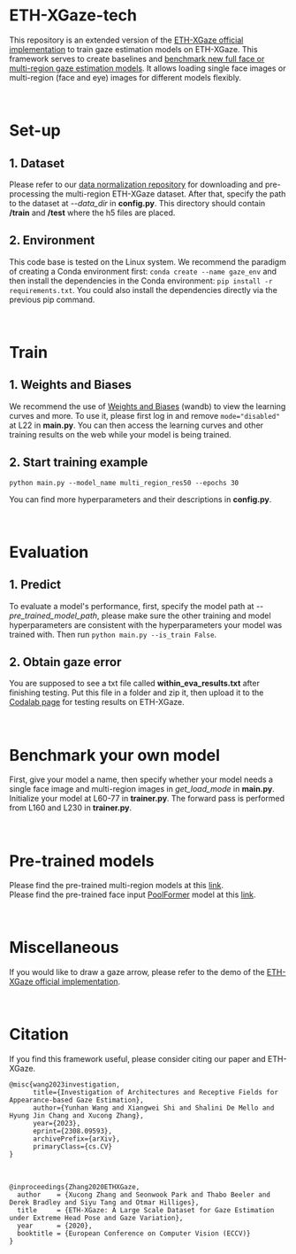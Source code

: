 # ETH-XGaze-tech
This repository is an extended version of the [ETH-XGaze official implementation](https://github.com/xucong-zhang/ETH-XGaze) to train gaze estimation models on ETH-XGaze. This framework serves to create baselines and [benchmark new full face or multi-region gaze estimation models](#benchmark-your-own-model). It allows loading single face images or multi-region (face and eye) images for different models flexibly.

<br/>

# Set-up

## 1. Dataset
Please refer to our [data normalization repository](https://github.com/X-Shi/Data-Normalization-Gaze-Estimation) for downloading and pre-processing the multi-region ETH-XGaze dataset. After that, specify the path to the dataset at *--data_dir* in **config.py**. This directory should contain **/train** and **/test** where the h5 files are placed. 

## 2. Environment
This code base is tested on the Linux system. We recommend the paradigm of creating a Conda environment first:
`conda create --name gaze_env` and then install the dependencies in the Conda environment: `pip install -r requirements.txt`. You could also install the dependencies directly via the previous pip command. 

<br/>

# Train

## 1. Weights and Biases
We recommend the use of [Weights and Biases](https://wandb.ai/) (wandb) to view the learning curves and more. To use it, please first log in and remove `mode="disabled"` at L22 in **main.py**. You can then access the learning curves and other training results on the web while your model is being trained.

## 2. Start training example
`python main.py --model_name multi_region_res50 --epochs 30`

You can find more hyperparameters and their descriptions in **config.py**. 

<br/>

# Evaluation

## 1. Predict
To evaluate a model's performance, first, specify the model path at *--pre_trained_model_path*, please make sure the other training and model hyperparameters are consistent with the hyperparameters your model was trained with. Then run `python main.py --is_train False`. 

## 2. Obtain gaze error
You are supposed to see a txt file called **within_eva_results.txt** after finishing testing. Put this file in a folder and zip it, then upload it to the [Codalab page](https://codalab.lisn.upsaclay.fr/competitions/7423) for testing results on ETH-XGaze. 

<br/>

# Benchmark your own model
First, give your model a name, then specify whether your model needs a single face image and multi-region images in *get_load_mode* in **main.py**. Initialize your model at L60-77 in **trainer.py**. The forward pass is performed from L160 and L230 in **trainer.py**. 

<br/>

# Pre-trained models
Please find the pre-trained multi-region models at this [link](https://drive.google.com/drive/folders/1v8TGgP2ahDQHZyQAHf_k0V7uvm6aXY06?usp=sharing). \
Please find the pre-trained face input [PoolFormer](https://arxiv.org/abs/2111.11418) model at this [link](https://drive.google.com/drive/folders/1kIibMDek8k4FvWAvsNM6Gfvu8s99UMWD?usp=sharing).

<br/>

# Miscellaneous

If you would like to draw a gaze arrow, please refer to the demo of the [ETH-XGaze official implementation](https://github.com/xucong-zhang/ETH-XGaze). 

<br/>

# Citation
If you find this framework useful, please consider citing our paper and ETH-XGaze. 

    @misc{wang2023investigation,
          title={Investigation of Architectures and Receptive Fields for Appearance-based Gaze Estimation}, 
          author={Yunhan Wang and Xiangwei Shi and Shalini De Mello and Hyung Jin Chang and Xucong Zhang},
          year={2023},
          eprint={2308.09593},
          archivePrefix={arXiv},
          primaryClass={cs.CV}
    }
    
<br/>

    @inproceedings{Zhang2020ETHXGaze,
      author    = {Xucong Zhang and Seonwook Park and Thabo Beeler and Derek Bradley and Siyu Tang and Otmar Hilliges},
      title     = {ETH-XGaze: A Large Scale Dataset for Gaze Estimation under Extreme Head Pose and Gaze Variation},
      year      = {2020},
      booktitle = {European Conference on Computer Vision (ECCV)}
    }

<br/>


